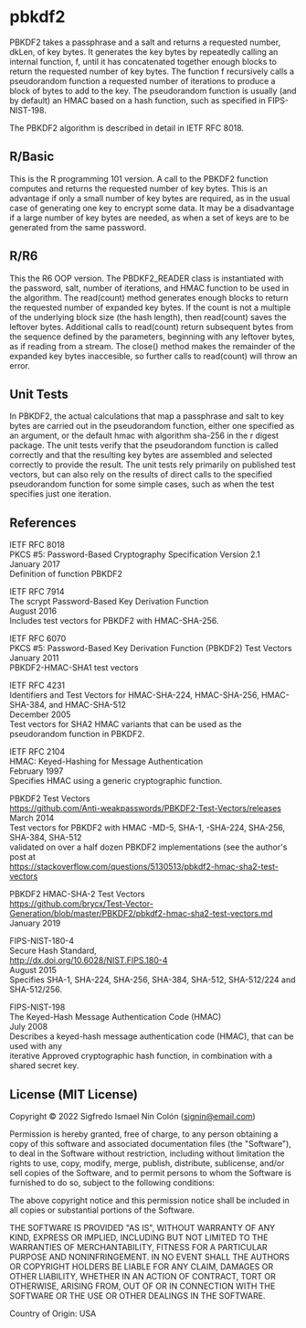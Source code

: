 # pbkdf2

PBKDF2 takes a passphrase and a salt and returns a requested number, dkLen, of key bytes.  It generates the key bytes by repeatedly calling an internal function, f, until it has concatenated together enough blocks to return the requested number of key bytes. The function f recursively calls a pseudorandom function a requested number of iterations to produce a block of bytes to add to the key. The pseudorandom function is usually (and by default) an HMAC based on a hash function, such as specified in FIPS-NIST-198.

The PBKDF2 algorithm is described in detail in IETF RFC 8018.

## R/Basic

This is the R programming 101 version.  A call to the PBKDF2 function computes and returns the requested number of key bytes.  This is an advantage if only a small number of key bytes are required, as in the usual case of generating one key to encrypt some data.  It may be a disadvantage if a large number of key bytes are needed, as when a set of keys are to be generated from the same password.

## R/R6

This the R6 OOP version. The PBDKF2_READER class is instantiated with the password, salt, number of iterations, and HMAC function to be used in the algorithm.  The read(count) method generates enough blocks to return the requested number of expanded key bytes.  If the count is not a multiple of the underlying block size (the hash length), then read(count) saves the leftover bytes.  Additional calls to read(count) return subsequent bytes from the sequence defined by the parameters, beginning with any leftover bytes, as if reading from a stream.  The close() method makes the remainder of the expanded key bytes inaccesible, so further calls to read(count) will throw an error.

## Unit Tests

In PBKDF2, the actual calculations that map a passphrase and salt to key bytes are carried out in the pseudorandom function, either one specified as an argument, or the default hmac with algorithm sha-256 in the r digest package.  The unit tests verify that the pseudorandom function is called correctly and that the resulting key bytes are assembled and selected correctly to provide the result. The unit tests rely primarily on published test vectors, but can also rely on the results of direct calls to the specified pseudorandom function for some simple cases, such as when the test specifies just one iteration.

## References

IETF RFC 8018  
    PKCS #5: Password-Based Cryptography Specification Version 2.1  
    January 2017  
    Definition of function PBKDF2

IETF RFC 7914  
    The scrypt Password-Based Key Derivation Function  
    August 2016  
    Includes test vectors for PBKDF2 with HMAC-SHA-256.

IETF RFC 6070  
    PKCS #5: Password-Based Key Derivation Function (PBKDF2) Test Vectors  
    January 2011  
    PBKDF2-HMAC-SHA1 test vectors

IETF RFC 4231  
    Identifiers and Test Vectors for HMAC-SHA-224, HMAC-SHA-256, HMAC-SHA-384, and HMAC-SHA-512  
    December 2005  
    Test vectors for SHA2 HMAC variants that can be used as the pseudorandom function in PBKDF2.

IETF RFC 2104  
    HMAC: Keyed-Hashing for Message Authentication  
    February 1997  
    Specifies HMAC using a generic cryptographic function.

PBKDF2 Test Vectors  
     https://github.com/Anti-weakpasswords/PBKDF2-Test-Vectors/releases  
     March 2014  
     Test vectors for PBKDF2 with HMAC -MD-5, SHA-1, -SHA-224, SHA-256, SHA-384, SHA-512  
     validated on over a half dozen PBKDF2 implementations (see the author's post at  
     https://stackoverflow.com/questions/5130513/pbkdf2-hmac-sha2-test-vectors

PBKDF2 HMAC-SHA-2 Test Vectors  
    https://github.com/brycx/Test-Vector-Generation/blob/master/PBKDF2/pbkdf2-hmac-sha2-test-vectors.md  
    January 2019

FIPS-NIST-180-4  
    Secure Hash Standard,  
    http://dx.doi.org/10.6028/NIST.FIPS.180-4  
    August 2015  
    Specifies SHA-1, SHA-224, SHA-256, SHA-384, SHA-512, SHA-512/224 and SHA-512/256.

FIPS-NIST-198  
    The Keyed-Hash Message Authentication Code (HMAC)  
    July 2008  
    Describes a keyed-hash message authentication code (HMAC), that can be used with any  
    iterative Approved cryptographic hash function, in combination with a shared secret key.

## License (MIT License)

Copyright © 2022 Sigfredo Ismael Nin Colón (signin@email.com)

Permission is hereby granted, free of charge, to any person obtaining a copy of this software and associated documentation files (the "Software"), to deal in the Software without restriction, including without limitation the rights to use, copy, modify, merge, publish, distribute, sublicense, and/or sell copies of the Software, and to permit persons to whom the Software is furnished to do so, subject to the following conditions:

The above copyright notice and this permission notice shall be included in all copies or substantial portions of the Software.

THE SOFTWARE IS PROVIDED "AS IS", WITHOUT WARRANTY OF ANY KIND, EXPRESS OR IMPLIED, INCLUDING BUT NOT LIMITED TO THE WARRANTIES OF MERCHANTABILITY, FITNESS FOR A PARTICULAR PURPOSE AND NONINFRINGEMENT. IN NO EVENT SHALL THE AUTHORS OR COPYRIGHT HOLDERS BE LIABLE FOR ANY CLAIM, DAMAGES OR OTHER LIABILITY, WHETHER IN AN ACTION OF CONTRACT, TORT OR OTHERWISE, ARISING FROM, OUT OF OR IN CONNECTION WITH THE SOFTWARE OR THE USE OR OTHER DEALINGS IN THE SOFTWARE.

Country of Origin: USA
